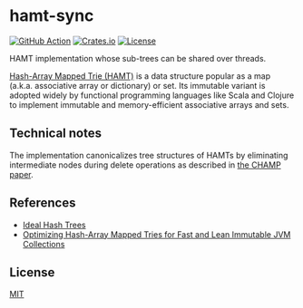 # hamt-sync

[![GitHub Action](https://img.shields.io/github/workflow/status/raviqqe/hamt-sync/test?style=flat-square)](https://github.com/raviqqe/hamt-sync/actions?query=workflow%3Atest)
[![Crates.io](https://img.shields.io/crates/v/hamt-sync.svg?style=flat-square)](https://crates.io/crates/hamt-sync)
[![License](https://img.shields.io/github/license/raviqqe/hamt-sync.svg?style=flat-square)](https://opensource.org/licenses/MIT)

HAMT implementation whose sub-trees can be shared over threads.

[Hash-Array Mapped Trie (HAMT)](https://en.wikipedia.org/wiki/Hash_array_mapped_trie)
is a data structure popular as a map (a.k.a. associative array or dictionary)
or set.
Its immutable variant is adopted widely by functional programming languages
like Scala and Clojure to implement immutable and memory-efficient associative
arrays and sets.

## Technical notes

The implementation canonicalizes tree structures of HAMTs by eliminating
intermediate nodes during delete operations as described
in [the CHAMP paper][champ].

## References

- [Ideal Hash Trees](https://infoscience.epfl.ch/record/64398/files/idealhashtrees.pdf)
- [Optimizing Hash-Array Mapped Tries for Fast and Lean Immutable JVM Collections][champ]

## License

[MIT](LICENSE)

[champ]: https://michael.steindorfer.name/publications/oopsla15.pdf
